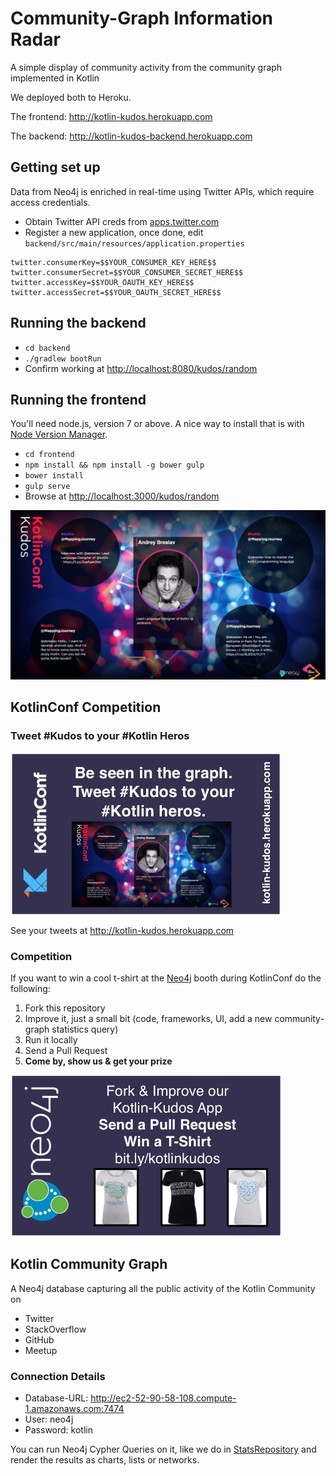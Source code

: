 # Community-Graph Information Radar

A simple display of community activity from the community graph implemented in Kotlin

We deployed both to Heroku.

The frontend: http://kotlin-kudos.herokuapp.com

The backend: http://kotlin-kudos-backend.herokuapp.com

## Getting set up

Data from Neo4j is enriched in real-time using Twitter APIs, which require access credentials.

* Obtain Twitter API creds from <a href="https://apps.twitter.com/">apps.twitter.com</a>
* Register a new application, once done, edit `backend/src/main/resources/application.properties`

```properties
twitter.consumerKey=$$YOUR_CONSUMER_KEY_HERE$$
twitter.consumerSecret=$$YOUR_CONSUMER_SECRET_HERE$$
twitter.accessKey=$$YOUR_OAUTH_KEY_HERE$$
twitter.accessSecret=$$YOUR_OAUTH_SECRET_HERE$$
```

## Running the backend

* `cd backend`
* `./gradlew bootRun`
* Confirm working at <a href="http://localhost:8080/kudos/random">http://localhost:8080/kudos/random</a>

## Running the frontend

You'll need node.js, version 7 or above. A nice way to install that is with <a href="https://github.com/creationix/nvm">Node Version Manager</a>.

* `cd frontend`
* `npm install && npm install -g bower gulp`
* `bower install`
* `gulp serve`
* Browse at <a href="http://localhost:3000/kudos/random">http://localhost:3000/kudos/random</a>

![Kotlin Kudos Frontend](./frontend/kotlin-kudos-ui.jpg)

## KotlinConf Competition

### Tweet #Kudos to your #Kotlin Heros

![Kotlin Conf Kudos](kotlin-conf-kudos.jpg)

See your tweets at http://kotlin-kudos.herokuapp.com

### Competition

If you want to win a cool t-shirt at the [Neo4j](http://neo4j.com/developer) booth during KotlinConf do the following:

1. Fork this repository
2. Improve it, just a small bit (code, frameworks, UI, add a new community-graph statistics query)
3. Run it locally
4. Send a Pull Request
5. **Come by, show us & get your prize**

![Kotlin Competition Prizes](kotlin-conf-comp.jpg)

## Kotlin Community Graph

A Neo4j database capturing all the public activity of the Kotlin Community on

* Twitter
* StackOverflow
* GitHub
* Meetup

### Connection Details

* Database-URL: http://ec2-52-90-58-108.compute-1.amazonaws.com:7474
* User: neo4j
* Password: kotlin

You can run Neo4j Cypher Queries on it, like we do in [StatsRepository](https://github.com/community-graph/community-radar/blob/master/backend/src/main/java/radar/stats/repositories/bolt/BoltStatsRepository.kt) and render the results as charts, lists or networks.
